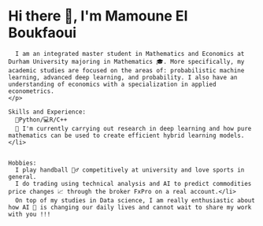 <!DOCTYPE html>
<html>


</head>
<body>
  <div class="container">
    <h1>Hi there 👋, I'm Mamoune El Boukfaoui</h1>

    
      I am an integrated master student in Mathematics and Economics at Durham University majoring in Mathematics 🎓. More specifically, my academic studies are focused on the areas of: probabilistic machine learning, advanced deep learning, and probability. I also have an understanding of economics with a specialization in applied econometrics.
    </p>

    Skills and Experience: 
      🐍Python/💻R/C++
      🔭 I'm currently carrying out research in deep learning and how pure mathematics can be used to create efficient hybrid learning models.</li>
    

    Hobbies:
      I play handball 🤾‍♂️ competitively at university and love sports in general.
      I do trading using technical analysis and AI to predict commodities price changes 📈 through the broker FxPro on a real account.</li>
      On top of my studies in Data science, I am really enthusiastic about how AI 🤖 is changing our daily lives and cannot wait to share my work with you !!!
    
  </div>
</body>
</html>

</body>
</html>
